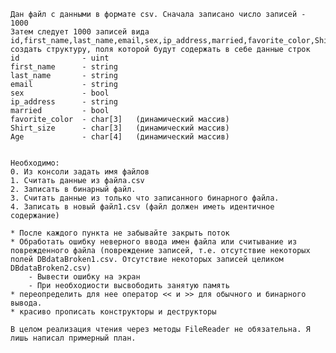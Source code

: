     Дан файл с данными в формате csv. Сначала записано число записей - 1000
    Затем следует 1000 записей вида
    id,first_name,last_name,email,sex,ip_address,married,favorite_color,Shirt_size,Age
    создать структуру, поля которой будут содержать в себе данные строк 
    id              - uint
    first_name      - string
    last_name       - string
    email           - string
    sex             - bool
    ip_address      - string
    married         - bool
    favorite_color  - char[3]   (динамический массив)
    Shirt_size      - char[3]   (динамический массив)
    Age             - char[4]   (динамический массив)
    
    
    Необходимо:
    0. Из консоли задать имя файлов
    1. Считать данные из файла.csv
    2. Записать в бинарный файл. 
    3. Считать данные из только что записанного бинарного файла.
    4. Записать в новый файл1.csv (файл должен иметь идентичное содержание)
    
    * После каждого пункта не забывайте закрыть поток  
    * Обработать ошибку неверного ввода имен файла или считывание из поврежденного файла (повреждение записей, т.е. отсутствие некоторых полей DBdataBroken1.csv. Отсутствие некоторых записей целиком DBdataBroken2.csv)
        - Вывести ошибку на экран
        - При необходиости высвободить занятую память
    * переопределить для нее оператор << и >> для обычного и бинарного вывода.
    * красиво прописать конструкторы и деструкторы

    В целом реализация чтения через методы FileReader не обязательна. Я лишь написал примерный план.  